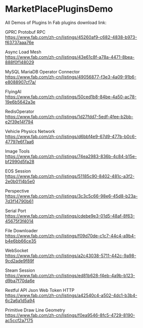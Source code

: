 # MarketPlacePluginsDemo
All Demos of Plugins In Fab
plugins download link:

GPRC Protobuf RPC   
https://www.fab.com/zh-cn/listings/45260af9-c682-4838-b973-f63737aaa76e   

Async Load Mesh   
https://www.fab.com/zh-cn/listings/43e61c8f-a78a-4471-8bea-888f0f148029   

MySQL MariaDB Operator Connector   
https://www.fab.com/zh-cn/listings/49056877-f3e3-4a09-91b6-e8088907cf7a/   

FlyingAI   
https://www.fab.com/zh-cn/listings/50ced1b8-84be-4a50-ac78-19e6b5642a3e   
 
RedisOperator   
https://www.fab.com/zh-cn/listings/1d27fdd7-5edf-4fee-b2bb-e2f39e14f794

Vehicle Physics Network   
https://www.fab.com/zh-cn/listings/d6bbf4e9-67d9-477b-b0c6-47797e6f7aa6   

Image Tools   
https://www.fab.com/zh-cn/listings/74ea2983-836b-4c84-b15e-bf2990d5fa28   

EOS Session   
https://www.fab.com/zh-cn/listings/51185c90-8402-481c-a3f2-2e0b0114b5e0   

Perspective   
https://www.fab.com/zh-cn/listings/3c3c5c66-98e6-45d8-b23a-7d3f14790b61   

Serial Port   
https://www.fab.com/zh-cn/listings/cdebe9e3-01d5-48af-8f63-45675f3f4014   

File Downloader    
https://www.fab.com/zh-cn/listings/f09d70de-c1c7-44c4-a9b4-b4e6bb66ce35   

WebSocket   
https://www.fab.com/zh-cn/listings/a2c43038-5711-442c-9a98-9cd2ade9f89f   

Steam Session   
https://www.fab.com/zh-cn/listings/ed81b628-f4eb-4a9b-b123-d9ba7f70da6e   

Restful API Json Web Token HTTP   
https://www.fab.com/zh-cn/listings/a42540c4-a502-4dc1-b3b4-6c2a6a1d5a94   


Primitive Draw Line Geometry   
https://www.fab.com/zh-cn/listings/f0ea9546-8fc5-4729-8190-ac5ccf2a7175

